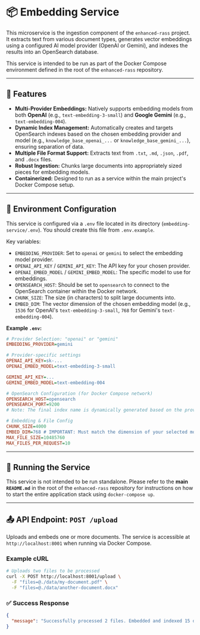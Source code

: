# 📦 Embedding Service

This microservice is the ingestion component of the `enhanced-rass` project. It extracts text from various document types, generates vector embeddings using a configured AI model provider (OpenAI or Gemini), and indexes the results into an OpenSearch database.

This service is intended to be run as part of the Docker Compose environment defined in the root of the `enhanced-rass` repository.

---

## 🔧 Features

-   **Multi-Provider Embeddings:** Natively supports embedding models from both **OpenAI** (e.g., `text-embedding-3-small`) and **Google Gemini** (e.g., `text-embedding-004`).
-   **Dynamic Index Management:** Automatically creates and targets OpenSearch indexes based on the chosen embedding provider and model (e.g., `knowledge_base_openai_...` or `knowledge_base_gemini_...`), ensuring separation of data.
-   **Multiple File Format Support:** Extracts text from `.txt`, `.md`, `.json`, `.pdf`, and `.docx` files.
-   **Robust Ingestion:** Chunks large documents into appropriately sized pieces for embedding models.
-   **Containerized:** Designed to run as a service within the main project's Docker Compose setup.

---

## 🌱 Environment Configuration

This service is configured via a `.env` file located in its directory (`embedding-service/.env`). You should create this file from `.env.example`.

Key variables:

-   `EMBEDDING_PROVIDER`: Set to `openai` or `gemini` to select the embedding model provider.
-   `OPENAI_API_KEY` / `GEMINI_API_KEY`: The API key for your chosen provider.
-   `OPENAI_EMBED_MODEL` / `GEMINI_EMBED_MODEL`: The specific model to use for embeddings.
-   `OPENSEARCH_HOST`: Should be set to `opensearch` to connect to the OpenSearch container within the Docker network.
-   `CHUNK_SIZE`: The size (in characters) to split large documents into.
-   `EMBED_DIM`: The vector dimension of the chosen embedding model (e.g., `1536` for OpenAI's `text-embedding-3-small`, `768` for Gemini's `text-embedding-004`).

**Example `.env`:**
```ini
# Provider Selection: "openai" or "gemini"
EMBEDDING_PROVIDER=gemini

# Provider-specific settings
OPENAI_API_KEY=sk-...
OPENAI_EMBED_MODEL=text-embedding-3-small

GEMINI_API_KEY=...
GEMINI_EMBED_MODEL=text-embedding-004

# OpenSearch Configuration (for Docker Compose network)
OPENSEARCH_HOST=opensearch
OPENSEARCH_PORT=9200
# Note: The final index name is dynamically generated based on the provider and model.

# Embedding & File Config
CHUNK_SIZE=4000
EMBED_DIM=768 # IMPORTANT: Must match the dimension of your selected model
MAX_FILE_SIZE=10485760
MAX_FILES_PER_REQUEST=10
```

---

## 🚀 Running the Service

This service is not intended to be run standalone. Please refer to the **main `README.md`** in the root of the `enhanced-rass` repository for instructions on how to start the entire application stack using `docker-compose up`.

---

## 📤 API Endpoint: `POST /upload`

Uploads and embeds one or more documents. The service is accessible at `http://localhost:8001` when running via Docker Compose.

### Example cURL

```bash
# Uploads two files to be processed
curl -X POST http://localhost:8001/upload \
  -F "files=@./data/my-document.pdf" \
  -F "files=@./data/another-document.docx"
```

### ✅ Success Response

```json
{
  "message": "Successfully processed 2 files. Embedded and indexed 15 document chunks into 'knowledge_base_gemini_text-embedding-004'."
}
```